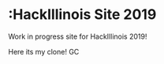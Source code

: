 :HackIllinois Site 2019
======================

Work in progress site for HackIllinois 2019!

Here its my clone! GC
